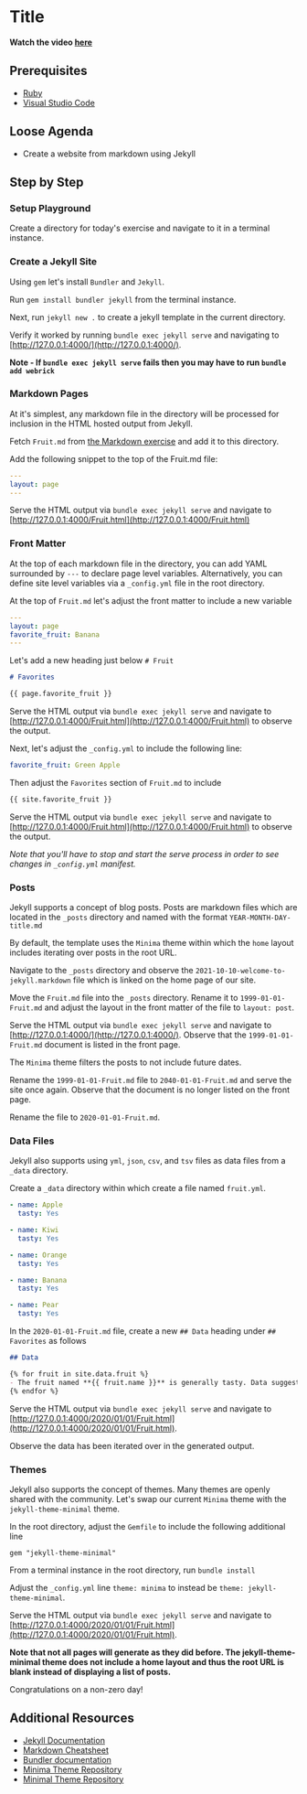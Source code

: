# Title

**Watch the video [here](https://youtu.be/LxEY3YQLUI4)**

## Prerequisites

- [Ruby](https://rubyinstaller.org/downloads/)
- [Visual Studio Code](https://code.visualstudio.com/)

## Loose Agenda

- Create a website from markdown using Jekyll

## Step by Step

### Setup Playground

Create a directory for today's exercise and navigate to it in a terminal instance. 

### Create a Jekyll Site

Using `gem` let's install `Bundler` and `Jekyll`.

Run `gem install bundler jekyll` from the terminal instance.

Next, run `jekyll new .` to create a jekyll template in the current directory.

Verify it worked by running `bundle exec jekyll serve` and navigating to [http://127.0.0.1:4000/](http://127.0.0.1:4000/).

**Note - If `bundle exec jekyll serve` fails then you may have to run `bundle add webrick`**

### Markdown Pages

At it's simplest, any markdown file in the directory will be processed for inclusion in the HTML hosted output from Jekyll.

Fetch `Fruit.md` from [the Markdown exercise](https://github.com/Non-Zero-Days/markdown) and add it to this directory.

Add the following snippet to the top of the Fruit.md file:

```yml
---
layout: page
---
```

Serve the HTML output via `bundle exec jekyll serve` and navigate to [http://127.0.0.1:4000/Fruit.html](http://127.0.0.1:4000/Fruit.html)

### Front Matter

At the top of each markdown file in the directory, you can add YAML surrounded by `---` to declare page level variables. Alternatively, you can define site level variables via a `_config.yml` file in the root directory.

At the top of `Fruit.md` let's adjust the front matter to include a new variable

```yml
--- 
layout: page
favorite_fruit: Banana
---
```

Let's add a new heading just below `# Fruit`
```md
# Favorites

{{ page.favorite_fruit }}

```

Serve the HTML output via `bundle exec jekyll serve` and navigate to [http://127.0.0.1:4000/Fruit.html](http://127.0.0.1:4000/Fruit.html) to observe the output.

Next, let's adjust the `_config.yml` to include the following line:
```yml
favorite_fruit: Green Apple
```

Then adjust the `Favorites` section of `Fruit.md` to include 
```md
{{ site.favorite_fruit }}
```

Serve the HTML output via `bundle exec jekyll serve` and navigate to [http://127.0.0.1:4000/Fruit.html](http://127.0.0.1:4000/Fruit.html) to observe the output.

*Note that you'll have to stop and start the serve process in order to see changes in `_config.yml` manifest.*

### Posts

Jekyll supports a concept of blog posts. Posts are markdown files which are located in the `_posts` directory and named with the format `YEAR-MONTH-DAY-title.md`

By default, the template uses the `Minima` theme within which the `home` layout includes iterating over posts in the root URL.

Navigate to the `_posts` directory and observe the `2021-10-10-welcome-to-jekyll.markdown` file which is linked on the home page of our site. 

Move the `Fruit.md` file into the `_posts` directory. Rename it to `1999-01-01-Fruit.md` and adjust the layout in the front matter of the file to `layout: post`.

Serve the HTML output via `bundle exec jekyll serve` and navigate to [http://127.0.0.1:4000/](http://127.0.0.1:4000/). Observe that the `1999-01-01-Fruit.md` document is listed in the front page.

The `Minima` theme filters the posts to not include future dates.

Rename the `1999-01-01-Fruit.md` file to `2040-01-01-Fruit.md` and serve the site once again. Observe that the document is no longer listed on the front page. 

Rename the file to `2020-01-01-Fruit.md`.

### Data Files

Jekyll also supports using `yml`, `json`, `csv`, and `tsv` files as data files from a `_data` directory.

Create a `_data` directory within which create a file named `fruit.yml`. 
```yml
- name: Apple 
  tasty: Yes

- name: Kiwi  
  tasty: Yes

- name: Orange
  tasty: Yes

- name: Banana
  tasty: Yes

- name: Pear  
  tasty: Yes
```

In the `2020-01-01-Fruit.md` file, create a new `## Data` heading under `## Favorites` as follows

```md
## Data

{% for fruit in site.data.fruit %}
- The fruit named **{{ fruit.name }}** is generally tasty. Data suggests this is `{{ fruit.tasty }}`
{% endfor %}
```

Serve the HTML output via `bundle exec jekyll serve` and navigate to [http://127.0.0.1:4000/2020/01/01/Fruit.html](http://127.0.0.1:4000/2020/01/01/Fruit.html). 

Observe the data has been iterated over in the generated output.

### Themes

Jekyll also supports the concept of themes. Many themes are openly shared with the community. Let's swap our current `Minima` theme with the `jekyll-theme-minimal` theme.

In the root directory, adjust the `Gemfile` to include the following additional line 
```Gemfile
gem "jekyll-theme-minimal"
```

From a terminal instance in the root directory, run `bundle install`

Adjust the `_config.yml` line `theme: minima` to instead be `theme: jekyll-theme-minimal`.

Serve the HTML output via `bundle exec jekyll serve` and navigate to [http://127.0.0.1:4000/2020/01/01/Fruit.html](http://127.0.0.1:4000/2020/01/01/Fruit.html). 

**Note that not all pages will generate as they did before. The jekyll-theme-minimal theme does not include a home layout and thus the root URL is blank instead of displaying a list of posts.**

Congratulations on a non-zero day!

## Additional Resources

- [Jekyll Documentation](https://jekyllrb.com/)
- [Markdown Cheatsheet](https://www.markdownguide.org/cheat-sheet/)
- [Bundler documentation](https://bundler.io/)
- [Minima Theme Repository](https://github.com/jekyll/minima)
- [Minimal Theme Repository](https://github.com/pages-themes/minimal)
